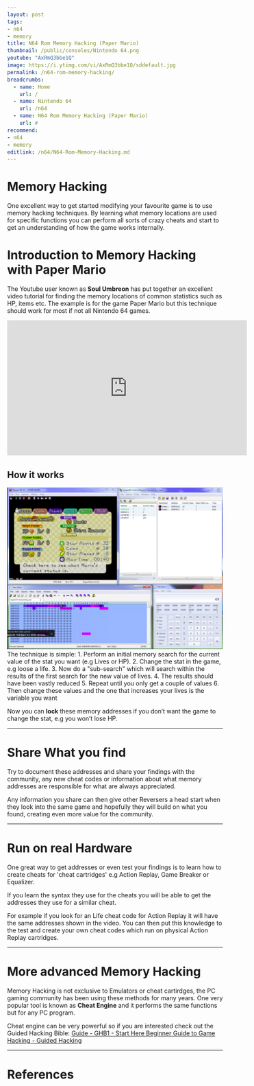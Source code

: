 ```yaml
---
layout: post
tags: 
- n64
- memory
title: N64 Rom Memory Hacking (Paper Mario)
thumbnail: /public/consoles/Nintendo 64.png
youtube: "AxRmQ3bbe1Q"
image: https://i.ytimg.com/vi/AxRmQ3bbe1Q/sddefault.jpg
permalink: /n64-rom-memory-hacking/
breadcrumbs:
  - name: Home
    url: /
  - name: Nintendo 64
    url: /n64
  - name: N64 Rom Memory Hacking (Paper Mario)
    url: #
recommend: 
- n64
- memory
editlink: /n64/N64-Rom-Memory-Hacking.md
---
```

# Memory Hacking
One excellent way to get started modifying your favourite game is to use memory hacking techniques. By learning what memory locations are used for specific functions you can perform all sorts of crazy cheats and start to get an understanding of how the game works internally.

# Introduction to Memory Hacking with Paper Mario

The Youtube user known as **Soul Umbreon** has put together an excellent video tutorial for finding the memory locations of common statistics such as HP, items etc. The example is for the game Paper Mario but this technique should work for most if not all Nintendo 64 games.

<iframe width="560" height="315" src="https://www.youtube.com/embed/AxRmQ3bbe1Q" title="Hacking Nintendo 64 ROMs - Memory Hacking Software MHS" frameborder="0" allow="accelerometer; autoplay; clipboard-write; encrypted-media; gyroscope; picture-in-picture" allowfullscreen></iframe>

## How it works
<section class="postSection">
    <img src="/public/OtJz1MlDMoYL7Wgc91mkg_img_0.png" class="wow slideInLeft postImage" />

 <div markdown="1">
The technique is simple:
1. Perform an initial memory search for the current value of the stat you want (e.g Lives or HP).
2. Change the stat in the game, e.g loose a life.
3. Now do a "sub-search" which will search within the results of the first search for the new value of lives.
4. The results should have been vastly reduced
5. Repeat until you only get a couple of values
6. Then change these values and the one that increases your lives is the variable you want

Now you can **lock** these memory addresses if you don’t want the game to change the stat, e.g you won’t lose HP.
 </div>
</section> 

---
# Share What you find
Try to document these addresses and share your findings with the community, any new cheat codes or information about what memory addresses are responsible for what are always appreciated.

Any information you share can then give other Reversers a head start when they look into the same game and hopefully they will build on what you found, creating even more value for the community.

---
# Run on real Hardware
One great way to get addresses or even test your findings is to learn how to create cheats for 'cheat cartridges' e.g Action Replay, Game Breaker or Equalizer. 

If you learn the syntax they use for the cheats you will be able to get the addresses they use for a similar cheat. 

For example if you look for an Life cheat code for Action Replay it will have the same addresses shown in the video. You can then put this knowledge to the test and create your own cheat codes which run on physical Action Replay cartridges.

---
# More advanced Memory Hacking
Memory Hacking is not exclusive to Emulators or cheat cartirdges, the PC gaming community has been using these methods for many years. One very popular tool is known as **Cheat Engine** and it performs the same functions but for any PC program.

Cheat engine can be very powerful so if you are interested check out the Guided Hacking Bible:
[Guide - GHB1 - Start Here Beginner Guide to Game Hacking - Guided Hacking](https://guidedhacking.com/threads/ghb1-start-here-beginner-guide-to-game-hacking.5911/)

---
# References
[^1]: [Hacking Nintendo 64 ROMs - Memory Hacking Software MHS - YouTube](https://www.youtube.com/watch?v=AxRmQ3bbe1Q)
